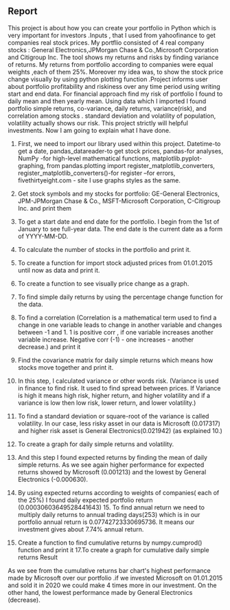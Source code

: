 ## Report

This project is about how you can create your portfolio in Python which is very important for investors .Inputs , that I used from yahoofinance to get companies real stock prices. My portflio consisted of 4 real company stocks : General Electronics,JPMorgan Chase &amp; Co.,Microsoft Corporation and Citigroup Inc.
The tool shows my returns and risks by finding variance of returns. My returns from portfolio according
to companies were equal weights ,each of them 25%. Moreover my idea was, to show the stock price
change visually by using python plotting function .Project informs user about portfolio profitability and
riskiness over any time period using writing start and end data. For financial approach find my risk of
portfolio I found to daily mean and then yearly mean. Using data which I imported I found portfolio
simple returns, co-variance, daily returns, variance(risk), and correlation among stocks . standard
deviation and volatility of population, volatility actually shows our risk. This project strictly will helpful
investments.
Now I am going to explain what I have done.

1. First, we need to import our library used within this project. Datetime-to get a date,
pandas_datareader-to get stock prices, pandas-for analyses, NumPy -for high-level mathematical
functions, matplotlib.pyplot-graphing, from pandas.plotting import register_matplotlib_converters,
register_matplotlib_converters()-for register –for errors, fivethirtyeight.com - site I use graphs styles as
the same.

2. Get stock symbols and my stocks for portfolio: GE-General Electronics, JPM-JPMorgan Chase &amp; Co.,
MSFT-Microsoft Corporation, C-Citigroup Inc. and print them

3. To get a start date and end date for the portfolio. I begin from the 1st of January to see full-year data.
The end date is the current date as a form of YYYY-MM-DD.

4. To calculate the number of stocks in the portfolio and print it.

5. To create a function for import stock adjusted prices from 01.01.2015 until now as data and print it.
6. To create a function to see visually price change as a graph.

7. To find simple daily returns by using the percentage change function for the data.
8. To find a correlation (Correlation is a mathematical term used to find a change in one variable leads to
change in another variable and changes between -1 and 1. 1 is positive corr , if one variable increases
another variable increase. Negative corr (-1) - one increases - another decrease.) and print it
9. Find the covariance matrix for daily simple returns which means how stocks move together and print
it.
10. In this step, I calculated variance or other words risk. (Variance is used in finance to find risk. It used
to find spread between prices. If Variance is high it means high risk, higher return, and higher volatility
and if a variance is low then low risk, lower return, and lower volatility.)
11. To find a standard deviation or square-root of the variance is called volatility. In our case, less risky
asset in our data is Microsoft (0.017317) and higher risk asset is General Electronics(0.021942) (as
explained 10.)
12. To create a graph for daily simple returns and volatility.
13. And this step I found expected returns by finding the mean of daily simple returns. As we see again
higher performance for expected returns showed by Microsoft (0.001213) and the lowest by General
Electronics (-0.000630).
14. By using expected returns according to weights of companies( each of the 25%) I found daily
expected portfolio return (0.00030603649528441643)
15. To find annual return we need to multiply daily returns to annual trading days(253) which is in our
portfolio annual return is 0.07742723330695736. It means our investment gives about 7.74% annual
return.
16. Create a function to find cumulative returns by numpy.cumprod() function and print it
17.To create a graph for cumulative daily simple returns
Result

As we see from the cumulative returns bar chart&#39;s highest performance made by Microsoft over our
portfolio .if we invested Microsoft on 01.01.2015 and sold it in 2020 we could make 4 times more in
our investment. On the other hand, the lowest performance made by General Electronics (decrease).
